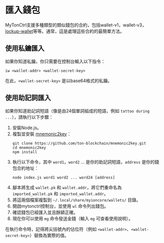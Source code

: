# 匯入錢包

MyTonCtrl支援多種類型的類似錢包的合約，包括wallet-v1，wallet-v3，[lockup-wallet](https://github.com/ton-blockchain/lockup-wallet-contract/tree/main/universal)等等。通常，這是處理這些合約的最簡單方法。

## 使用私鑰匯入

如果你知道私鑰，你只需要在控制台輸入以下指令：

```
iw <wallet-addr> <wallet-secret-key>
```

在此，`<wallet-secret-key>` 是以base64格式的私鑰。

## 使用助記詞匯入

如果你知道助記詞短語（像是由24個單詞組成的短語，例如 `tattoo during ...`），請執行以下步驟：

1. 安裝Node.js。
2. 複製並安裝 [mnemonic2key](https://github.com/ton-blockchain/mnemonic2key)：
    ```
    git clone https://github.com/ton-blockchain/mnemonic2key.git
    cd mnemonic2key
    npm install
    ```
3. 執行以下命令，其中 `word1`，`word2` ... 是你的助記詞短語，`address` 是你的錢包合約地址：
    ```
    node index.js word1 word2 ... word24 [address]
    ```
4. 腳本將生成 `wallet.pk` 和 `wallet.addr`，將它們重命名為 `imported_wallet.pk` 和 `imported_wallet.addr`。
5. 將這兩個檔案複製到 `~/.local/share/myioncore/wallets/` 目錄。
6. 開啟mytonctrl控制台，並使用 `wl` 命令列出錢包。
7. 確認錢包已經匯入並且餘額正確。
8. 現在你可以使用 `mg` 命令發送金錢（輸入 `mg` 可查看使用說明）。

在執行命令時，記得將尖括號內的佔位符（例如 `<wallet-addr>`、`<wallet-secret-key>`）替換為實際的值。